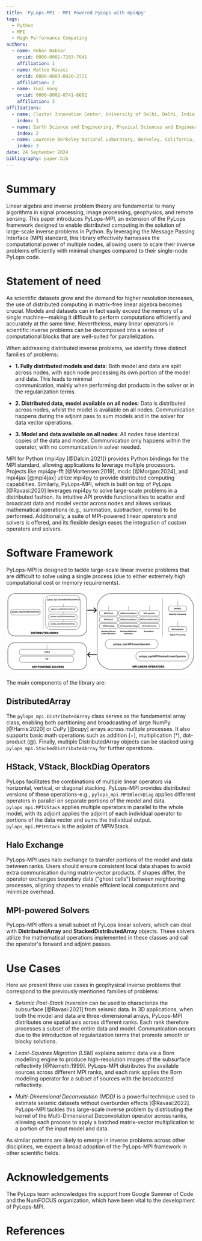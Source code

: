 ```yaml
---
title: 'PyLops-MPI - MPI Powered PyLops with mpi4py'
tags:
  - Python
  - MPI
  - High Performance Computing
authors:
  - name: Rohan Babbar
    orcid: 0000-0002-7203-7641
    affiliation: 1
  - name: Matteo Ravasi
    orcid: 0000-0003-0020-2721
    affiliation: 2
  - name: Yuxi Hong
    orcid: 0000-0002-0741-6602
    affiliation: 3
affiliations:
  - name: Cluster Innovation Center, University of Delhi, Delhi, India.
    index: 1
  - name: Earth Science and Engineering, Physical Sciences and Engineering (PSE), King Abdullah University of Science and Technology (KAUST), Thuwal, Kingdom of Saudi Arabia.
    index: 2
  - name: Lawrence Berkeley National Laboratory, Berkeley, California, United States of America.
    index: 3
date: 24 September 2024
bibliography: paper.bib
---
```


# Summary

Linear algebra and inverse problem theory are fundamental to many algorithms in signal processing, image processing, geophysics, and remote sensing. This paper introduces PyLops-MPI, an extension of the PyLops framework designed to enable distributed computing in the solution of large-scale inverse problems in Python. By leveraging the Message Passing Interface (MPI) standard, this library effectively 
harnesses the computational power of multiple nodes, allowing users to scale their inverse problems efficiently with minimal 
changes compared to their single-node PyLops code.

# Statement of need

As scientific datasets grow and the demand for higher resolution increases, the use of distributed computing in matrix-free linear algebra becomes crucial. 
Models and datasets can in fact easily exceed the memory of a single machine—making it difficult to perform computations efficiently and accurately at the same time. Nevertheless, many linear operators 
in scientific inverse problems can be decomposed into a series of computational blocks that are well-suited for parallelization.

When addressing distributed inverse problems, we identify three distinct families of problems:

- **1. Fully distributed models and data**: Both model and data are split across nodes, with each node processing its own portion of the model and data. This leads to minimal  
  communication, mainly when performing dot products in the solver or in the regularization terms. 

- **2. Distributed data, model available on all nodes**: Data is distributed across nodes, whilst the model is available on all nodes. 
  Communication happens during the adjoint pass to sum models and in the solver for data vector operations.

- **3. Model and data available on all nodes**: All nodes have identical copies of the data and model. Communication only happens within 
  the operator, with no communication in solver needed.

MPI for Python (mpi4py [@Dalcin:2021]) provides Python bindings for the MPI standard, allowing applications to leverage multiple 
processors. Projects like mpi4py-fft [@Mortensen:2019], mcdc [@Morgan:2024], and mpi4jax [@mpi4jax] 
utilize mpi4py to provide distributed computing capabilities. Similarly, PyLops-MPI, which is built on top of PyLops [@Ravasi:2020] leverages mpi4py to solve large-scale problems in a distributed fashion. 
Its intuitive API provide functionalities to scatter and broadcast data and model vector across nodes and allows various mathematical operations (e.g., summation, subtraction, norms) 
to be performed. Additionally, a suite of MPI-powered linear operators and solvers is offered, and its flexible design eases the integration of custom operators and solvers.

# Software Framework

PyLops-MPI is designed to tackle large-scale linear inverse problems that are difficult to solve using a single process 
(due to either extremely high computational cost or memory requirements).

![Software Framework representation of the ``PyLops-MPI`` API.](figs/software_framework.png)

The main components of the library are:

## DistributedArray

The `pylops_mpi.DistributedArray` class serves as the fundamental array class, enabling both partitioning and broadcasting of large 
NumPy [@Harris:2020] or CuPy [@cupy] arrays across multiple processes. It also supports basic math operations such as addition (+), multiplication (*), dot-product (@). Finally, multiple DistributedArray objects can be stacked using `pylops_mpi.StackedDistributedArray` for further operations.

## HStack, VStack, BlockDiag Operators

PyLops facilitates the combinations of multiple linear operators via horizontal, vertical, or diagonal stacking. PyLops-MPI provides 
distributed versions of these operations-e.g., `pylops_mpi.MPIBlockDiag` applies different operators in parallel on separate portions of the model 
and data. `pylops_mpi.MPIVStack` applies multiple operators in parallel to the whole model, with its adjoint applies the adjoint of each individual operator to portions of the data vector and sums the individual output. `pylops_mpi.MPIHStack` is the adjoint of MPIVStack.

## Halo Exchange

PyLops-MPI uses halo exchange to transfer portions of the model and data between ranks. Users should ensure consistent local data shapes to avoid extra communication during matrix-vector products. If shapes differ, the operator exchanges boundary data ("ghost cells") between neighboring processes, aligning shapes to enable efficient local computations and minimize overhead.

## MPI-powered Solvers

PyLops-MPI offers a small subset of PyLops linear solvers, which can deal with **DistributedArray** and **StackedDistributedArray** objects. These solvers utilize 
the mathematical operations implemented in these classes and call the operator's forward and adjoint passes. 

# Use Cases

Here we present three use cases in geophysical inverse problems that correspond to the previously mentioned families of problems:

- *Seismic Post-Stack Inversion* can be used to characterize the
  subsurface [@Ravasi:2021] from seismic data. In 3D applications, when both the model and data are three-dimensional arrays, PyLops-MPI distributes one spatial axis across different ranks. Each rank therefore processes a subset of the entire data and model. 
  Communication occurs due to the introduction of regularization terms that promote smooth or blocky solutions.

- *Least-Squares Migration (LSM)* explains seismic data via a Born modelling engine to produce high-resolution images of the subsurface 
  reflectivity [@Nemeth:1999]. PyLops-MPI distributes the available sources across different MPI ranks, and
  each rank applies the Born modeling operator for a subset of sources with the broadcasted reflectivity.

- *Multi-Dimensional Deconvolution (MDD)* is a powerful technique used to estimate seismic datasets without overburden effects [@Ravasi:2022]. 
  PyLops-MPI tackles this large-scale inverse problem by distributing the kernel of the 
  Multi-Dimensional Deconvolution operator across ranks, allowing each process to apply a batched matrix-vector multiplication to a portion of the input model and data.

As similar patterns are likely to emerge in inverse problems across other disciplines, we expect a broad adoption of the PyLops-MPI framework in other scientific fields.

# Acknowledgements

The PyLops team acknowledges the support from Google Summer of Code and the NumFOCUS organization, which have been vital to the development of PyLops-MPI.

# References